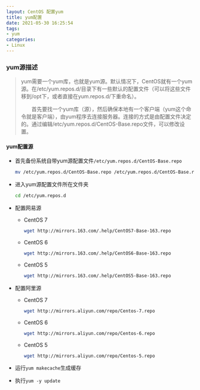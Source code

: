```yaml
---
layout: CentOS 配置yum
title: yum配置
date: 2021-05-30 16:25:54
tags: 
- yum
categories:
- Linux
---
```


### yum源描述

> yum需要一个yum库，也就是yum源。默认情况下，CentOS就有一个yum源。在/etc/yum.repos.d/目录下有一些默认的配置文件（可以将这些文件移到/opt下，或者直接在yum.repos.d/下重命名）。
>
> 　　首先要找一个yum库（源），然后确保本地有一个客户端（yum这个命令就是客户端），由yum程序去连接服务器。连接的方式是由配置文件决定的。通过编辑/etc/yum.repos.d/CentOS-Base.repo文件，可以修改设置。

#### yum配置源

* 首先备份系统自带yum源配置文件`/etc/yum.repos.d/CentOS-Base.repo`

  ```sh
  mv /etc/yum.repos.d/CentOS-Base.repo /etc/yum.repos.d/CentOS-Base.repo.backup
  ```

* 进入yum源配置文件所在文件夹

  ```sh
  cd /etc/yum.repos.d
  ```

* 配置网易源

    * CentOS 7

      ```sh
      wget http://mirrors.163.com/.help/CentOS7-Base-163.repo
      ```

    * CentOS 6

      ```sh
      wget http://mirrors.163.com/.help/CentOS6-Base-163.repo
      ```

    * CentOS 5

      ```sh
      wget http://mirrors.163.com/.help/CentOS5-Base-163.repo
      ```

* 配置阿里源
    * CentOS 7

      ```sh
      wget http://mirrors.aliyun.com/repo/Centos-7.repo
      ```

    * CentOS 6

      ```sh
      wget http://mirrors.aliyun.com/repo/Centos-6.repo
      ```

    * CentOS 5

      ```sh
      wget http://mirrors.aliyun.com/repo/Centos-5.repo
      ```

* 运行`yum makecache`生成缓存
* 执行`yum -y update`

